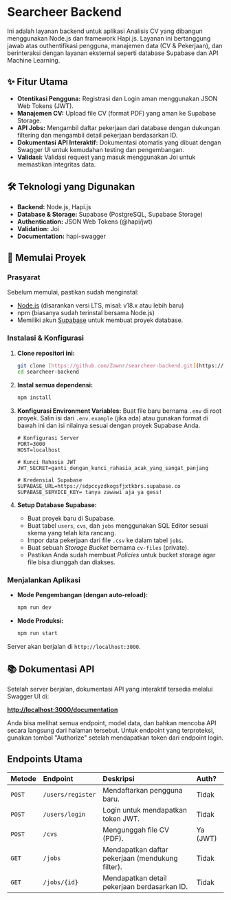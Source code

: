 # Searcheer Backend 

Ini adalah layanan backend untuk aplikasi Analisis CV yang dibangun menggunakan Node.js dan framework Hapi.js. Layanan ini bertanggung jawab atas outhentifikasi pengguna, manajemen data (CV & Pekerjaan), dan berinteraksi dengan layanan eksternal seperti database Supabase dan API Machine Learning.

## ✨ Fitur Utama

-   **Otentikasi Pengguna:** Registrasi dan Login aman menggunakan JSON Web Tokens (JWT).
-   **Manajemen CV:** Upload file CV (format PDF) yang aman ke Supabase Storage.
-   **API Jobs:** Mengambil daftar pekerjaan dari database dengan dukungan filtering dan mengambil detail pekerjaan berdasarkan ID.
-   **Dokumentasi API Interaktif:** Dokumentasi otomatis yang dibuat dengan Swagger UI untuk kemudahan testing dan pengembangan.
-   **Validasi:** Validasi request yang masuk menggunakan Joi untuk memastikan integritas data.

## 🛠️ Teknologi yang Digunakan

-   **Backend:** Node.js, Hapi.js
-   **Database & Storage:** Supabase (PostgreSQL, Supabase Storage)
-   **Authentication:** JSON Web Tokens (@hapi/jwt)
-   **Validation:** Joi
-   **Documentation:** hapi-swagger

## 🚀 Memulai Proyek

### Prasyarat

Sebelum memulai, pastikan sudah menginstal:
-   [Node.js](https://nodejs.org/) (disarankan versi LTS, misal: v18.x atau lebih baru)
-   npm (biasanya sudah terinstal bersama Node.js)
-   Memiliki akun [Supabase](https://supabase.com/) untuk membuat proyek database.

### Instalasi & Konfigurasi

1.  **Clone repositori ini:**
    ```bash
    git clone [https://github.com/Zawnr/searcheer-backend.git](https://github.com/Zawnr/searcheer-backend.git)
    cd searcheer-backend
    ```

2.  **Instal semua dependensi:**
    ```bash
    npm install
    ```

3.  **Konfigurasi Environment Variables:**
    Buat file baru bernama `.env` di root proyek. Salin isi dari `.env.example` (jika ada) atau gunakan format di bawah ini dan isi nilainya sesuai dengan proyek Supabase Anda.

    ```env
    # Konfigurasi Server
    PORT=3000
    HOST=localhost

    # Kunci Rahasia JWT
    JWT_SECRET=ganti_dengan_kunci_rahasia_acak_yang_sangat_panjang

    # Kredensial Supabase
    SUPABASE_URL=https://sdpccyzdkogsfjxtkbrs.supabase.co
    SUPABASE_SERVICE_KEY= tanya zawawi aja ya gess!
    ```

4.  **Setup Database Supabase:**
    -   Buat proyek baru di Supabase.
    -   Buat tabel `users`, `cvs`, dan `jobs` menggunakan SQL Editor sesuai skema yang telah kita rancang.
    -   Impor data pekerjaan dari file `.csv` ke dalam tabel `jobs`.
    -   Buat sebuah *Storage Bucket* bernama `cv-files` (private).
    -   Pastikan Anda sudah membuat *Policies* untuk bucket storage agar file bisa diunggah dan diakses.

### Menjalankan Aplikasi

-   **Mode Pengembangan (dengan auto-reload):**
    ```bash
    npm run dev
    ```

-   **Mode Produksi:**
    ```bash
    npm run start
    ```

Server akan berjalan di `http://localhost:3000`.

## 📚 Dokumentasi API

Setelah server berjalan, dokumentasi API yang interaktif tersedia melalui Swagger UI di:

**[http://localhost:3000/documentation](http://localhost:3000/documentation)**

Anda bisa melihat semua endpoint, model data, dan bahkan mencoba API secara langsung dari halaman tersebut. Untuk endpoint yang terproteksi, gunakan tombol "Authorize" setelah mendapatkan token dari endpoint login.

## Endpoints Utama

| Metode | Endpoint             | Deskripsi                                   | Auth? |
| :----- | :------------------- | :------------------------------------------ | :---------- |
| `POST` | `/users/register`    | Mendaftarkan pengguna baru.                 | Tidak       |
| `POST` | `/users/login`       | Login untuk mendapatkan token JWT.          | Tidak       |
| `POST` | `/cvs`               | Mengunggah file CV (PDF).                   | Ya (JWT)    |
| `GET`  | `/jobs`              | Mendapatkan daftar pekerjaan (mendukung filter). | Tidak       |
| `GET`  | `/jobs/{id}`         | Mendapatkan detail pekerjaan berdasarkan ID.  | Tidak       |
